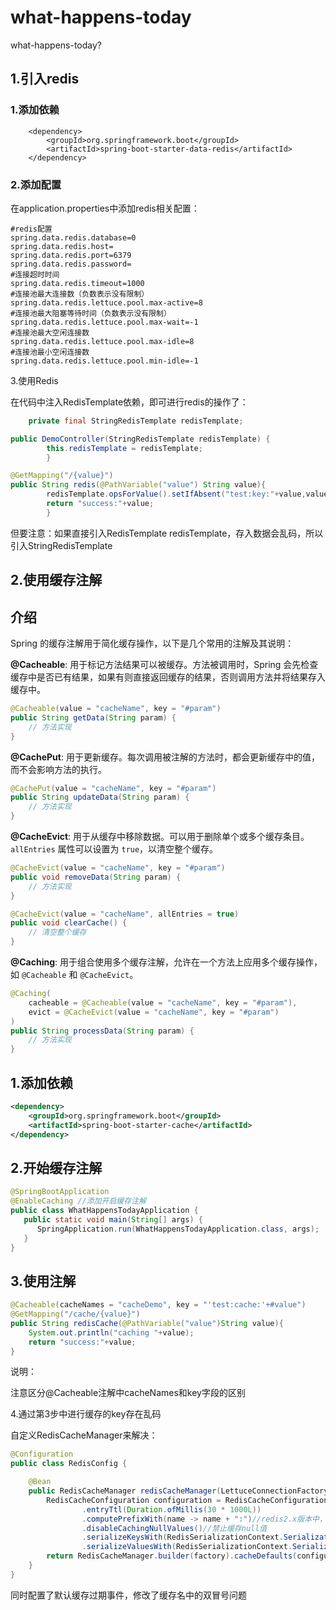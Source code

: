 # what-happens-today

what-happens-today?



## 1.引入redis

### 1.添加依赖

```
    <dependency>
        <groupId>org.springframework.boot</groupId>
        <artifactId>spring-boot-starter-data-redis</artifactId>
    </dependency>
```

### 2.添加配置

在application.properties中添加redis相关配置：

```
#redis配置
spring.data.redis.database=0
spring.data.redis.host=
spring.data.redis.port=6379
spring.data.redis.password=
#连接超时时间
spring.data.redis.timeout=1000
#连接池最大连接数（负数表示没有限制）
spring.data.redis.lettuce.pool.max-active=8
#连接池最大阻塞等待时间（负数表示没有限制）
spring.data.redis.lettuce.pool.max-wait=-1
#连接池最大空闲连接数
spring.data.redis.lettuce.pool.max-idle=8
#连接池最小空闲连接数
spring.data.redis.lettuce.pool.min-idle=-1
```

3.使用Redis

在代码中注入RedisTemplate依赖，即可进行redis的操作了：

```java
    private final StringRedisTemplate redisTemplate;

public DemoController(StringRedisTemplate redisTemplate) {
        this.redisTemplate = redisTemplate;
        }

@GetMapping("/{value}")
public String redis(@PathVariable("value") String value){
        redisTemplate.opsForValue().setIfAbsent("test:key:"+value,value, 1000L,TimeUnit.SECONDS);
        return "success:"+value;
        }
```

但要注意：如果直接引入RedisTemplate redisTemplate，存入数据会乱码，所以引入StringRedisTemplate



## 2.使用缓存注解

## 介绍

Spring 的缓存注解用于简化缓存操作，以下是几个常用的注解及其说明：

**@Cacheable**: 用于标记方法结果可以被缓存。方法被调用时，Spring 会先检查缓存中是否已有结果，如果有则直接返回缓存的结果，否则调用方法并将结果存入缓存中。

```java
@Cacheable(value = "cacheName", key = "#param")
public String getData(String param) {
    // 方法实现
}
```

**@CachePut**: 用于更新缓存。每次调用被注解的方法时，都会更新缓存中的值，而不会影响方法的执行。

```java
@CachePut(value = "cacheName", key = "#param")
public String updateData(String param) {
    // 方法实现
}
```

**@CacheEvict**: 用于从缓存中移除数据。可以用于删除单个或多个缓存条目。`allEntries` 属性可以设置为 `true`，以清空整个缓存。

```java
@CacheEvict(value = "cacheName", key = "#param")
public void removeData(String param) {
    // 方法实现
}

@CacheEvict(value = "cacheName", allEntries = true)
public void clearCache() {
    // 清空整个缓存
}
```

**@Caching**: 用于组合使用多个缓存注解，允许在一个方法上应用多个缓存操作，如 `@Cacheable` 和 `@CacheEvict`。

```java
@Caching(
    cacheable = @Cacheable(value = "cacheName", key = "#param"),
    evict = @CacheEvict(value = "cacheName", key = "#param")
)
public String processData(String param) {
    // 方法实现
}
```

## 1.添加依赖

```xml
<dependency>
    <groupId>org.springframework.boot</groupId>
    <artifactId>spring-boot-starter-cache</artifactId>
</dependency>
```



## 2.开始缓存注解

```java
@SpringBootApplication
@EnableCaching //添加开启缓存注解
public class WhatHappensTodayApplication {
   public static void main(String[] args) {
      SpringApplication.run(WhatHappensTodayApplication.class, args);
   }
}
```

## 3.使用注解

```java
@Cacheable(cacheNames = "cacheDemo", key = "'test:cache:'+#value")
@GetMapping("/cache/{value}")
public String redisCache(@PathVariable("value")String value){
    System.out.println("caching "+value);
    return "success:"+value;
}
```

说明：

注意区分@Cacheable注解中cacheNames和key字段的区别



4.通过第3步中进行缓存的key存在乱码

自定义RedisCacheManager来解决：

```java
@Configuration
public class RedisConfig {

    @Bean
    public RedisCacheManager redisCacheManager(LettuceConnectionFactory factory) {
        RedisCacheConfiguration configuration = RedisCacheConfiguration.defaultCacheConfig()
                .entryTtl(Duration.ofMillis(30 * 1000L))
                .computePrefixWith(name -> name + ":")//redis2.x版本中，保存缓存时默认会在cacheNames后面加上双冒号，使用该配置改为单冒号
                .disableCachingNullValues()//禁止缓存null值
                .serializeKeysWith(RedisSerializationContext.SerializationPair.fromSerializer(new StringRedisSerializer()))
                .serializeValuesWith(RedisSerializationContext.SerializationPair.fromSerializer(new GenericJackson2JsonRedisSerializer()));
        return RedisCacheManager.builder(factory).cacheDefaults(configuration).build();
    }
}
```

同时配置了默认缓存过期事件，修改了缓存名中的双冒号问题